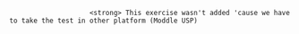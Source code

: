                         <strong> This exercise wasn't added 'cause we have to take the test in other platform (Moddle USP)
  

